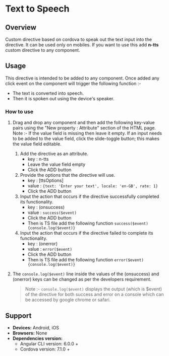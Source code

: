 # Text to Speech

## Overview

Custom directive based on cordova to speak out the text input into the directive. It can be used only on mobiles. If you want to use this add **n-tts** custom directive to any component.

## Usage

This directive is intended to be added to any component. Once added any click event on the component will trigger the following function :-

* The text is converted into speech.
* Then it is spoken out using the device's speaker.

### How to use

1. Drag and drop any component and then add the following key-value pairs using the "New property : Attribute" section of the HTML page. Note :- If the value field is missing then leave it empty. If an input needs to be added to the value field, click the slide-toggle button; this makes the value field editable.
   1. Add the directive as an attribute.
      * key : n-tts
      * Leave the value field empty
      * Click the ADD button
   2. Provide the options that the directive will use.
      * key : \[ttsOptions\] 
      * value : `{text: 'Enter your text', locale: 'en-GB', rate: 1}`
      * Click the ADD button
   3. Input the action that occurs if the directive successfully completed its functionality.
      * key : \(onsuccess\)  
      * value : `success($event)`
      * Click the ADD button
      * Then is TS file add the following function `success($event){console.log($event)}`
   4. Input the action that occurs if the directive failed to complete its functionality.
      * key : \(onerror\)  
      * value : `error($event)`
      * Click the ADD button
      * Then is TS file add the following function `error($event){console.log($event)}`
2. The `console.log($event)` line inside the values of the \(onsuccess\) and \(onerror\) keys can be changed as per the developers requirement. 

   > Note :- `console.log($event)` displays the output \(which is $event\) of the directive for both success and error on a console which can be accessed by google chrome or safari.

## Support

* **Devices:** Android, iOS
* **Browsers:**  None
* **Dependencies version:** 
  * Angular CLI version: 6.0.0 + 
  * Cordova version: 7.1.0 +

